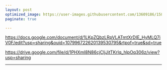 ```yaml
---
layout: post
optimized_image: https://user-images.githubusercontent.com/13609186/158834851-5c5d7736-001b-448d-8bb6-eb99f2f16233.jpg
paginate: true

---
```


https://docs.google.com/document/d/1LKpZQbzLRpVLATmtXrDIE_HyMLQ7iV0F/edit?usp=sharing&ouid=107996722620139530795&rtpof=true&sd=true




https://drive.google.com/file/d/1PHXmI8N86cjCljJitTKrIq_hlpOq306z/view?usp=sharing

---
